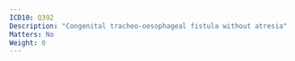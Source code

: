 ```yaml
---
ICD10: Q392
Description: "Congenital tracheo-oesophageal fistula without atresia"
Matters: No
Weight: 0
---
```


